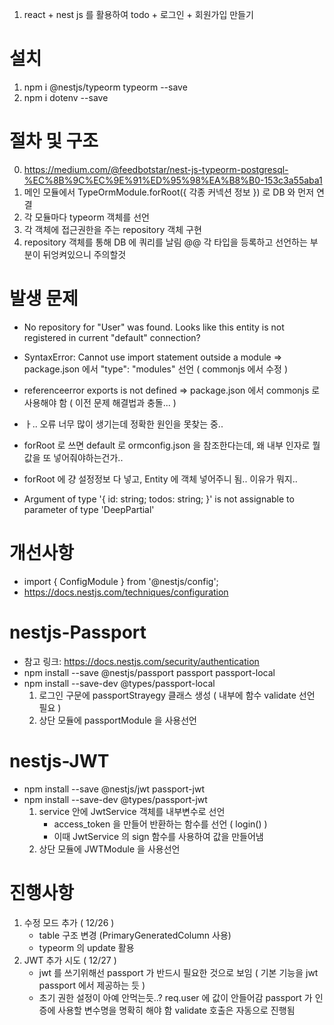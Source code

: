 1. react + nest js 를 활용하여  todo + 로그인 + 회원가입 만들기

# 설치
1. npm i @nestjs/typeorm typeorm --save
2. npm i dotenv --save

# 절차 및 구조
0. https://medium.com/@feedbotstar/nest-js-typeorm-postgresql-%EC%8B%9C%EC%9E%91%ED%95%98%EA%B8%B0-153c3a55aba1
1. 메인 모듈에서 TypeOrmModule.forRoot({ 각종 커넥션 정보 }) 로 DB 와 먼저 연결
2. 각 모듈마다 typeorm 객체를 선언
3. 각 객체에 접근권한을 주는 repository 객체 구현
4. repository 객체를 통해 DB 에 쿼리를 날림
@@ 각 타입을 등록하고 선언하는 부분이 뒤엉켜있으니 주의할것

# 발생 문제
- No repository for "User" was found. Looks like this entity is not registered in current "default" connection?
- SyntaxError: Cannot use import statement outside a module
    => package.json 에서 "type": "modules" 선언 ( commonjs 에서 수정 )
- referenceerror exports is not defined
    => package.json 에서 commonjs 로 사용해야 함 ( 이전 문제 해결법과 충돌... )

- ㅏ.. 오류 너무 많이 생기는데 정확한 원인을 못찾는 중..
- forRoot 로 쓰면 default 로 ormconfig.json 을 참조한다는데, 왜 내부 인자로 뭘 값을 또 넣어줘야하는건가..

- forRoot 에 걍 설정정보 다 넣고, Entity 에 객체 넣어주니 됨.. 이유가 뭐지..
- Argument of type '{ id: string; todos: string; }' is not assignable to parameter of type 'DeepPartial<Todo>'

# 개선사항
- import { ConfigModule } from '@nestjs/config';
- https://docs.nestjs.com/techniques/configuration

# nestjs-Passport
- 참고 링크: https://docs.nestjs.com/security/authentication
- npm install --save @nestjs/passport passport passport-local
- npm install --save-dev @types/passport-local
    1. 로그인 구문에 passportStrayegy 클래스 생성
        ( 내부에 함수 validate 선언 필요 )
    2. 상단 모듈에 passportModule 을 사용선언 

# nestjs-JWT
- npm install --save @nestjs/jwt passport-jwt
- npm install --save-dev @types/passport-jwt
    1. service 안에 JwtService 객체를 내부변수로 선언
        - access_token 을 만들어 반환하는 함수를 선언 ( login() )
        - 이때 JwtService 의 sign 함수를 사용하여 값을 만들어냄
    2. 상단 모듈에 JWTModule 을 사용선언

# 진행사항
1. 수정 모드 추가 ( 12/26 )
    - table 구조 변경 (PrimaryGeneratedColumn 사용)
    - typeorm 의 update 활용
2. JWT 추가 시도 ( 12/27 )
    - jwt 를 쓰기위해선 passport 가 반드시 필요한 것으로 보임 ( 기본 기능을 jwt passport 에서 제공하는 듯 )
    - 초기 권한 설정이 아예 안먹는듯..? req.user 에 값이 안들어감
      passport 가 인증에 사용할 변수명을 명확히 해야 함
      validate 호출은 자동으로 진행됨